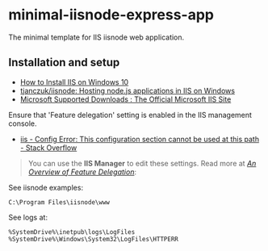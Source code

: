 <!--
 @since 2024.12.01, 06:11
 @changed 2024.12.01, 06:15
-->

# minimal-iisnode-express-app

The minimal template for IIS iisnode web application.

## Installation and setup

- [How to Install IIS on Windows 10](https://jotelulu.com/en-gb/support/tutorials/how-to-install-iis-on-windows-10/)
- [tjanczuk/iisnode: Hosting node.js applications in IIS on Windows](https://github.com/tjanczuk/iisnode)
- [Microsoft Supported Downloads : The Official Microsoft IIS Site](https://iis-umbraco.azurewebsites.net/downloads/microsoft)

Ensure that 'Feature delegation' setting is enabled in the IIS management console.

- [iis - Config Error: This configuration section cannot be used at this path - Stack Overflow](https://stackoverflow.com/questions/9794985/config-error-this-configuration-section-cannot-be-used-at-this-path)

> You can use the **IIS Manager** to edit these settings. Read more at [_An Overview of Feature Delegation_](https://learn.microsoft.com/en-us/iis/manage/managing-your-configuration-settings/an-overview-of-feature-delegation-in-iis):

See iisnode examples:

```
C:\Program Files\iisnode\www
```

See logs at:

```
%SystemDrive%\inetpub\logs\LogFiles
%SystemDrive%\Windows\System32\LogFiles\HTTPERR
```
